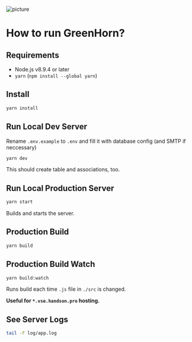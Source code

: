 ![picture](https://github.com/JNetrh/greenhorn/blob/dev_tomas/frontend/src/static/greenhorn_logo_dark_png.svg)

# How to run GreenHorn?

## Requirements

- Node.js v8.9.4 or later
- `yarn` (`npm install --global yarn`)

## Install

```sh
yarn install
```

## Run Local Dev Server

Rename `.env.example` to `.env` and fill it with database config (and SMTP if neccessary)

```sh
yarn dev
```

This should create table and associations, too.

## Run Local Production Server

```sh
yarn start
```

Builds and starts the server.

## Production Build

```sh
yarn build
```

## Production Build Watch

```sh
yarn build:watch
```

Runs build each time `.js` file in `./src` is changed.

**Useful for `*.vse.handson.pro` hosting.**

## See Server Logs

```sh
tail -F log/app.log
```

